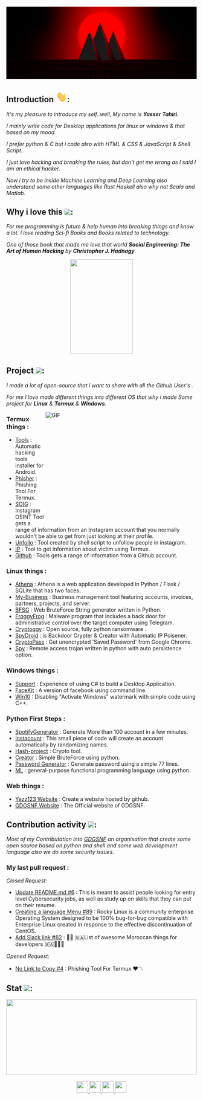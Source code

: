 <p align="center"> 
    <img src="https://github.com/yezz123/yezz123/blob/master/img/Cover.png">
</p>

## Introduction <img src="https://raw.githubusercontent.com/ABSphreak/ABSphreak/master/gifs/Hi.gif" width="30px">:

<i>It's my pleasure to introduce my self..well, My name is <b>Yasser Tahiri. </b>

I mainly write code for Desktop applications for linux or windows & that based on my mood.

I prefer python & C but i code also with HTML & CSS & JavaScript & Shell Script.

I just love hacking and breaking the rules, but don’t get me wrong as I said I am an ethical hacker.

Now i try to be inside Machine Learning and Deep Learning also understand some other languages like Rust Haskell also why not Scala and Matlab.</i>

## Why i love this <img src="https://media.giphy.com/media/LpDmM2wSt6Hm5fKJVa/giphy.gif" width="30px">:

<i>For me programming is future & help human into breaking things and know a lot.
I love reading Sci-fi Books and Books related to technology.

One of those book that made me love that world <b>Social Engineering: The Art of Human Hacking</b> by <b>Christopher J. Hadnagy</b>.</i>
[<p align="center"> <img src="https://github.com/yezz123/yezz123/blob/master/img\The Art of Human Hacking.jpg" width="166.5" height="249.5">](https://www.amazon.com/Social-Engineering-Art-Human-Hacking/dp/0470639539)

## Project <img src="https://media.giphy.com/media/gH85KtY9fX2yd9eG4F/giphy-downsized.gif" width="30px">:

<i>I made a lot of open-source that i want to share with all the Github User's .

For me I love made different things into different OS that why i made Some project for <b>Linux</b> & <b>Termux</b> & <b>Windows</b>.</i>

<img align="right" alt="GIF" src="https://i.imgur.com/OTKgDSt.gif" width="400" height="300" />

### Termux things :
-   [Tools](https://github.com/yezz123/tools) : Automatic hacking tools installer for Android.
-   [Phisher](https://github.com/yezz123/Phisher) : Phishing Tool For Termux.
-   [SOIG](https://github.com/yezz123/SoIG) : Instagram OSINT Tool gets a range of information from an Instagram account that you normally wouldn't be able to get from just looking at their profile.
-   [Unfollo](https://github.com/yezz123/unfollo) : Tool created by shell script to unfollow people in instagram.
-   [IP](https://github.com/yezz123/IP) : Tool to get information about victim using Termux.
-   [Github](https://github.com/yezz123/github) : Tools gets a range of information from a Github account.

### Linux things :
-   [Athena](https://github.com/GDGSNF/Athena) : Athena is a web application developed in Python / Flask / SQLite that has two faces.
-   [My-Business](https://github.com/GDGSNF/My-Business) : Business management tool featuring accounts, invoices, partners, projects, and server.
-   [BFSG](https://github.com/Collector0/BFSG) : Web BruteForce String generator written in Python.
-   [FroggyFrog](https://github.com/GDGSNF/FroggyFrog) : Malware program that includes a back door for administrative control over the target computer using Telegram.
-   [Cryptoggy](https://github.com/yezz123/Cryptoggy) : Open source, fully python ransomware .
-   [SpyDroid](https://github.com/yezz123/SpyDroid) : is Backdoor Crypter & Creator with Automatic IP Poisener.
-   [CryptoPass](https://github.com/yezz123/CryptoPass) : Get unencrypted 'Saved Password' from Google Chrome.
-   [Spy](https://github.com/yezz123/spy) : Remote access trojan written in python with auto persistence option.

### Windows things :
-   [Support](https://github.com/Collector0/Support) : Experience of using C# to build a Desktop Application.
-   [FaceKit](https://github.com/Py-Project/FaceKit) : A version of facebook using command line.
-   [Win10](https://github.com/GDGSNF/Win10) : Disabling "Activate Windows" watermark with simple code using C++.

### Python First Steps :
-   [SpotifyGenerator](https://github.com/yezz123/SpotifyGenerator) : Generate More than 100 account in a few minutes.
-   [Instacount](https://github.com/yezz123/Instacount) : This small piece of code will create an account automatically by randomizing names.
-   [Hash-project](https://github.com/yezz123/Hash-project) : Crypto tool.
-   [Creator](https://github.com/yezz123/Creator) : Simple BruteForce using python.
-   [Password Generator](https://github.com/yezz123/password_generator) : Generate password using a simple 77 lines.
-   [ML](https://github.com/yezz123/ML) : general-purpose functional programming language using python.

### Web things :
-   [Yezz123 Website](https://github.com/yezz123/yezz123.github.io) : Create a website hosted by github.
-   [GDGSNF Website](https://github.com/GDGSNF/GDGSNF.github.io) : The Official website of GDGSNF.

## Contribution activity <img src="https://media.giphy.com/media/Z6wxlelBagpIa4HNhV/giphy.gif" width="30px">:

<i>Most of my Contributation into [GDGSNF](https://github.com/GDGSNF) an organisation that create some open source based on python and shell and some web development language also we do some security issues.</i>

### My last pull request :

<i>Closed Request:</i>

-   [Update README.md #6](https://github.com/harisqazi1/Cybersecurity/pull/6) : This is meant to assist people looking for entry level Cybersecurity jobs, as well as study up on skills that they can put on their resume.
-   [Creating a language Menu #89](https://github.com/rocky-linux/rocky/pull/89) : Rocky Linux is a community enterprise Operating System designed to be 100% bug-for-bug compatible with Enterprise Linux created in response to the effective discontinuation of CentOS.
-   [Add Slack link #82](https://github.com/DevC-Casa/awesome-morocco/pull/82) : 👩‍💻 🇲🇦List of awesome Moroccan things for developers 🇲🇦👨🏻‍💻

<i>Opened Request:</i>

-   [No Link to Copy #4](https://github.com/yezz123/Phisher/issues/4) : Phishing Tool For Termux ❤〽


<!---<i>Opened Request:</i>-->

## Stat <img src="https://media.giphy.com/media/C4b6GwFKbYxK8/giphy.gif" width="30px">:

<p align="center">

<img width="100%" height="200" src="https://github-readme-stats.vercel.app/api?username=yezz123&show_icons=true&theme=gotham"></a>

</p>


<p align="center">
  <a href="https://www.instagram.com/froggy__19/">
    <img src="https://simpleicons.org/icons/instagram.svg" width="30" height="30">
    </a>
  <a href="https://www.linkedin.com/in/yasser-tahiri-14765b1a0/">
    <img src="https://simpleicons.org/icons/linkedin.svg" width="30" height="30">
    </a>
  <a href="https://twitter.com/THyasser1">
    <img src="https://simpleicons.org/icons/twitter.svg" width="30" height="30">
    </a>
  <a href="https://www.facebook.com/xoxo00y/">
    <img src="https://simpleicons.org/icons/facebook.svg" width="30" height="30">
    </a>
</p>
